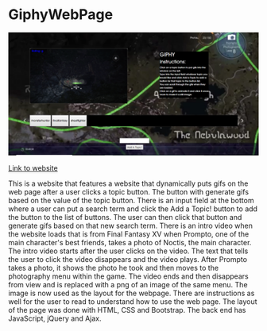 # GiphyWebPage

![New Screenshot](assets/media/images/Giphy-webpage.png "Screenshot of Giphy Webpage project")

[Link to website](https://darryljltolentino.github.io/GiphyWebPage/)

This is a website that features a website that dynamically puts gifs on the web page after a user clicks a topic button. The button with generate gifs based on the value of the topic button. There is an input field at the bottom where a user can put a search term and click the Add a Topic! button to add the button to the list of buttons. The user can then click that button and generate gifs based on that new search term. There is an intro video when the website loads that is from Final Fantasy XV when Prompto, one of the main character's best friends, takes a photo of Noctis, the main character. The intro video starts after the user clicks on the video. The text that tells the user to click the video disappears and the video plays. After Prompto takes a photo, it shows the photo he took and then moves to the photography menu within the game. The video ends and then disappears from view and is replaced with a png of an image of the same menu. The image is now used as the layout for the webpage. There are instructions as well for the user to read to understand how to use the web page. The layout of the page was done with HTML, CSS and Bootstrap. The back end has JavaScript, jQuery and Ajax.